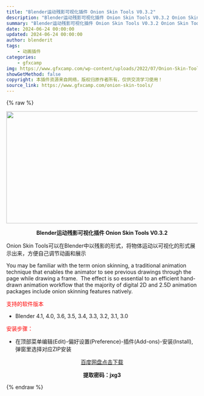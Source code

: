 ```yaml
---
title: "Blender运动残影可视化插件 Onion Skin Tools V0.3.2"
description: "Blender运动残影可视化插件 Onion Skin Tools V0.3.2 Onion Skin Tools可以在Blender中以残影的形式，将物体运动以可视化的形式展示出来，方便自己调节动画..."
summary: "Blender运动残影可视化插件 Onion Skin Tools V0.3.2 Onion Skin Tools可以在Blender中以残影的形式，将物体运动以可视化的形式展示出来，方便自己调节动画..."
date: 2024-06-24 00:00:00
updated: 2024-06-24 00:00:00
author: blenderit
tags: 
    - 动画插件
categories:
    - gfxcamp
img: https://www.gfxcamp.com/wp-content/uploads/2022/07/Onion-Skin-Tools-For-Blender.jpg
showGetMethod: false
copyright: 本插件资源来自网络，版权归原作者所有，仅供交流学习使用！
source_link: https://www.gfxcamp.com/onion-skin-tools/
---
```


{% raw %}
<div><p><img decoding="async" class="aligncenter size-full wp-image-105317" src="https://www.gfxcamp.com/wp-content/uploads/2022/07/Onion-Skin-Tools-For-Blender.jpg" data-src="https://www.gfxcamp.com/wp-content/uploads/2022/07/Onion-Skin-Tools-For-Blender.jpg" alt="" width="590" height="295" data-srcset="https://www.gfxcamp.com/wp-content/uploads/2022/07/Onion-Skin-Tools-For-Blender.jpg 590w, https://www.gfxcamp.com/wp-content/uploads/2022/07/Onion-Skin-Tools-For-Blender-150x75.jpg 150w" data-sizes="(max-width: 590px) 100vw, 590px"></p><p style="text-align: center;"><strong>Blender运动残影可视化插件 Onion Skin Tools V0.3.2</strong></p><p>Onion Skin Tools可以在Blender中以残影的形式，将物体运动以可视化的形式展示出来，方便自己调节动画和展示</p><p>You may be familiar with the term onion skinning, a traditional animation technique that enables the animator to see previous drawings through the page while drawing a frame.  The effect is so<em> </em>essential to an efficient hand-drawn animation workflow that the majority of digital 2D and 2.5D animation packages include onion skinning features natively.</p><p><span style="color: #ff0000;">支持的软件版本</span></p><ul>
<li>Blender 4.1, 4.0, 3.6, 3.5, 3.4, 3.3, 3.2, 3.1, 3.0</li>
</ul><p><span style="color: #ff0000;">安装步骤：</span></p><ul>
<li>在顶部菜单编辑(Edit)-偏好设置(Preference)-插件(Add-ons)-安装(Install),弹窗里选择对应ZIP安装</li>
</ul><p style="text-align: center;"><a class="maxbutton-3 maxbutton maxbutton-baidu" target="_blank" rel="noopener" href="https://pan.baidu.com/s/1S14zawEmIFmXGssDVNS9Vg?pwd=jxg3"><span class="mb-text">百度网盘点击下载</span></a></p><p style="text-align: center;"><strong>提取密码：jxg3</strong></p></div>
<div style="display: none">gfxcamp</div>
{% endraw %}